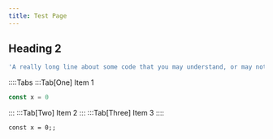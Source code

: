 ```yaml
---
title: Test Page
---
```


## Heading 2

```js
'A really long line about some code that you may understand, or may not understand at all'
```

::::Tabs
:::Tab[One]
Item 1
```js Output
const x = 0
```
:::
:::Tab[Two]
Item 2
:::
:::Tab[Three]
Item 3
::::

```txt Output
const x = 0;;
```
